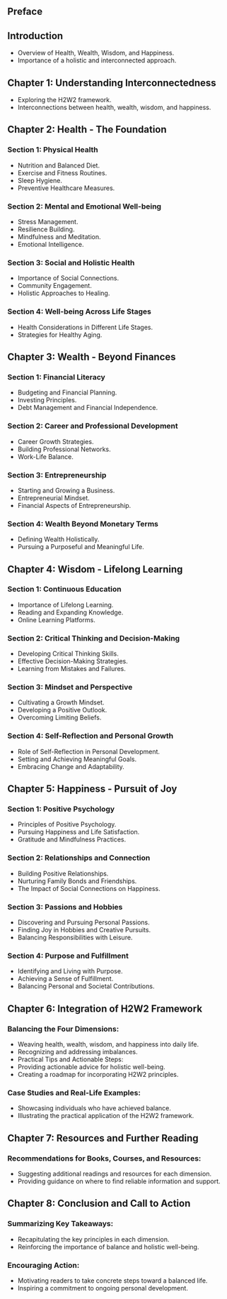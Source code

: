 ## Preface
## Introduction
- Overview of Health, Wealth, Wisdom, and Happiness.
- Importance of a holistic and interconnected approach.
## Chapter 1: Understanding Interconnectedness
- Exploring the H2W2 framework.
- Interconnections between health, wealth, wisdom, and happiness.
## Chapter 2: Health - The Foundation
### Section 1: Physical Health
- Nutrition and Balanced Diet.
- Exercise and Fitness Routines.
- Sleep Hygiene.
- Preventive Healthcare Measures.
### Section 2: Mental and Emotional Well-being
- Stress Management.
- Resilience Building.
- Mindfulness and Meditation.
- Emotional Intelligence.
### Section 3: Social and Holistic Health
- Importance of Social Connections.
- Community Engagement.
- Holistic Approaches to Healing.
### Section 4: Well-being Across Life Stages
- Health Considerations in Different Life Stages.
- Strategies for Healthy Aging.
## Chapter 3: Wealth - Beyond Finances
### Section 1: Financial Literacy
- Budgeting and Financial Planning.
- Investing Principles.
- Debt Management and Financial Independence.
### Section 2: Career and Professional Development
- Career Growth Strategies.
- Building Professional Networks.
- Work-Life Balance.
### Section 3: Entrepreneurship
- Starting and Growing a Business.
- Entrepreneurial Mindset.
- Financial Aspects of Entrepreneurship.
### Section 4: Wealth Beyond Monetary Terms
- Defining Wealth Holistically.
- Pursuing a Purposeful and Meaningful Life.
## Chapter 4: Wisdom - Lifelong Learning
### Section 1: Continuous Education
- Importance of Lifelong Learning.
- Reading and Expanding Knowledge.
- Online Learning Platforms.
### Section 2: Critical Thinking and Decision-Making
- Developing Critical Thinking Skills.
- Effective Decision-Making Strategies.
- Learning from Mistakes and Failures.
### Section 3: Mindset and Perspective
- Cultivating a Growth Mindset.
- Developing a Positive Outlook.
- Overcoming Limiting Beliefs.
### Section 4: Self-Reflection and Personal Growth
- Role of Self-Reflection in Personal Development.
- Setting and Achieving Meaningful Goals.
- Embracing Change and Adaptability.
## Chapter 5: Happiness - Pursuit of Joy
### Section 1: Positive Psychology
- Principles of Positive Psychology.
- Pursuing Happiness and Life Satisfaction.
- Gratitude and Mindfulness Practices.
### Section 2: Relationships and Connection
- Building Positive Relationships.
- Nurturing Family Bonds and Friendships.
- The Impact of Social Connections on Happiness.
### Section 3: Passions and Hobbies
- Discovering and Pursuing Personal Passions.
- Finding Joy in Hobbies and Creative Pursuits.
- Balancing Responsibilities with Leisure.
### Section 4: Purpose and Fulfillment
- Identifying and Living with Purpose.
- Achieving a Sense of Fulfillment.
- Balancing Personal and Societal Contributions.
## Chapter 6: Integration of H2W2 Framework
### Balancing the Four Dimensions:
- Weaving health, wealth, wisdom, and happiness into daily life.
- Recognizing and addressing imbalances.
- Practical Tips and Actionable Steps:
- Providing actionable advice for holistic well-being.
- Creating a roadmap for incorporating H2W2 principles.
### Case Studies and Real-Life Examples:
- Showcasing individuals who have achieved balance.
- Illustrating the practical application of the H2W2 framework.
## Chapter 7: Resources and Further Reading
### Recommendations for Books, Courses, and Resources:
- Suggesting additional readings and resources for each dimension.
- Providing guidance on where to find reliable information and support.
## Chapter 8: Conclusion and Call to Action
### Summarizing Key Takeaways:
- Recapitulating the key principles in each dimension.
- Reinforcing the importance of balance and holistic well-being.
### Encouraging Action:
- Motivating readers to take concrete steps toward a balanced life.
- Inspiring a commitment to ongoing personal development.
